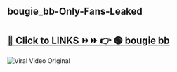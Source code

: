 
 ## bougie_bb-Only-Fans-Leaked

# <h2><a href="https://clipsfans.com/bougie_bb&ref=git">🔗 Click to LINKS ⏩⏩ 👉 🟢 bougie bb </a></h2>

<a href="https://clipsfans.com/bougie_bb&ref=git" rel="nofollow" data-target="animated-image.originalLink"><img src="https://i.ibb.co.com/xMMVF88/686577567.gif" alt="Viral Video Original" style="max-width: 100%; display: inline-block;" data-target="animated-image.originalImage"></a>
